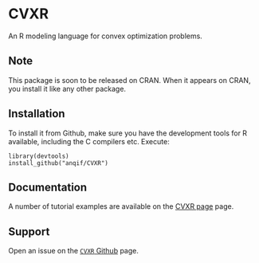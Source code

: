 # CVXR

An R modeling language for convex optimization problems.

## Note

This package is soon to be released on CRAN. When it appears on CRAN,
you install it like any other package. 

## Installation

To install it from Github, make sure you have the development tools
for R available, including the C compilers etc. Execute:

```
library(devtools)
install_github("anqif/CVXR")
```

## Documentation

A number of tutorial examples are available on
the [CVXR page](https://cvxr.rbind.io) page.


## Support

Open an issue on the [`CVXR` Github](https://github.com/anqif/CVXR)
page.


